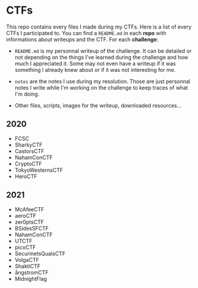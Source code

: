 # CTFs

This repo contains every files I made during my CTFs. Here is a list of every CTFs I participated to. You can find a `README.md` in each **repo** with informations about writeups and the CTF. For each **challenge**:

- `README.md` is my personnal writeup of the challenge. It can be detailed or not depending on the things I've learned during the challenge and how much I appreciated it. Some may not even have a writeup if it was something I already knew about or if it was not interesting for me.

- `notes` are the notes I use during my resolution. Those are just personnal notes I write while I'm working on the challenge to keep traces of what I'm doing.

- Other files, scripts, images for the writeup, downloaded resources...

## 2020

- FCSC
- SharkyCTF
- CastorsCTF
- NahamConCTF
- CryptoCTF
- TokyoWesternsCTF
- HeroCTF

## 2021

- McAfeeCTF
- aeroCTF
- zer0ptsCTF
- BSidesSFCTF
- NahamConCTF
- UTCTF
- picoCTF
- SecurinetsQualsCTF
- VolgaCTF
- ShaktiCTF
- ångstromCTF
- MidnightFlag
